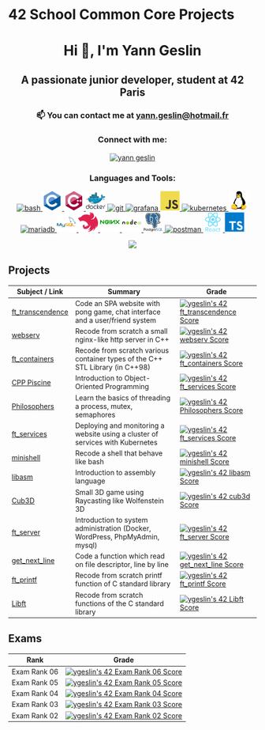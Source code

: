 # 42 School Common Core Projects

<h1 align="center">Hi 👋, I'm Yann Geslin</h1>
<h2 align="center">A passionate junior developer, student at 42 Paris</h2>

<h3 align="center"> 📫 You can contact me at
<a href="mailto:yann.geslin@hotmail.fr">
<b>yann.geslin@hotmail.fr</b>
</a>
</h3>

<h3 align="center">Connect with me:</h3>
<p align="center">
<a href="https://linkedin.com/in/yann geslin" target="blank"><img align="center" src="https://raw.githubusercontent.com/rahuldkjain/github-profile-readme-generator/master/src/images/icons/Social/linked-in-alt.svg" alt="yann geslin" height="30" width="40" /></a>
</p>

<h3 align="center"><b>Languages and Tools:</b></h3>
<p align="center"> <a href="https://www.gnu.org/software/bash/" target="_blank" rel="noreferrer"> <img src="https://www.vectorlogo.zone/logos/gnu_bash/gnu_bash-icon.svg" alt="bash" width="40" height="40"/> </a> <a href="https://www.cprogramming.com/" target="_blank" rel="noreferrer"> <img src="https://raw.githubusercontent.com/devicons/devicon/master/icons/c/c-original.svg" alt="c" width="40" height="40"/> </a> <a href="https://www.w3schools.com/cpp/" target="_blank" rel="noreferrer"> <img src="https://raw.githubusercontent.com/devicons/devicon/master/icons/cplusplus/cplusplus-original.svg" alt="cplusplus" width="40" height="40"/> </a> <a href="https://www.docker.com/" target="_blank" rel="noreferrer"> <img src="https://raw.githubusercontent.com/devicons/devicon/master/icons/docker/docker-original-wordmark.svg" alt="docker" width="40" height="40"/> </a> <a href="https://git-scm.com/" target="_blank" rel="noreferrer"> <img src="https://www.vectorlogo.zone/logos/git-scm/git-scm-icon.svg" alt="git" width="40" height="40"/> </a> <a href="https://grafana.com" target="_blank" rel="noreferrer"> <img src="https://www.vectorlogo.zone/logos/grafana/grafana-icon.svg" alt="grafana" width="40" height="40"/> </a> <a href="https://developer.mozilla.org/en-US/docs/Web/JavaScript" target="_blank" rel="noreferrer"> <img src="https://raw.githubusercontent.com/devicons/devicon/master/icons/javascript/javascript-original.svg" alt="javascript" width="40" height="40"/> </a> <a href="https://kubernetes.io" target="_blank" rel="noreferrer"> <img src="https://www.vectorlogo.zone/logos/kubernetes/kubernetes-icon.svg" alt="kubernetes" width="40" height="40"/> </a> <a href="https://www.linux.org/" target="_blank" rel="noreferrer"> <img src="https://raw.githubusercontent.com/devicons/devicon/master/icons/linux/linux-original.svg" alt="linux" width="40" height="40"/> </a> <a href="https://mariadb.org/" target="_blank" rel="noreferrer"> <img src="https://www.vectorlogo.zone/logos/mariadb/mariadb-icon.svg" alt="mariadb" width="40" height="40"/> </a> <a href="https://www.mysql.com/" target="_blank" rel="noreferrer"> <img src="https://raw.githubusercontent.com/devicons/devicon/master/icons/mysql/mysql-original-wordmark.svg" alt="mysql" width="40" height="40"/> </a> <a href="https://nestjs.com/" target="_blank" rel="noreferrer"> <img src="https://raw.githubusercontent.com/devicons/devicon/master/icons/nestjs/nestjs-plain.svg" alt="nestjs" width="40" height="40"/> </a> <a href="https://www.nginx.com" target="_blank" rel="noreferrer"> <img src="https://raw.githubusercontent.com/devicons/devicon/master/icons/nginx/nginx-original.svg" alt="nginx" width="40" height="40"/> </a> <a href="https://nodejs.org" target="_blank" rel="noreferrer"> <img src="https://raw.githubusercontent.com/devicons/devicon/master/icons/nodejs/nodejs-original-wordmark.svg" alt="nodejs" width="40" height="40"/> </a> <a href="https://www.postgresql.org" target="_blank" rel="noreferrer"> <img src="https://raw.githubusercontent.com/devicons/devicon/master/icons/postgresql/postgresql-original-wordmark.svg" alt="postgresql" width="40" height="40"/> </a> <a href="https://postman.com" target="_blank" rel="noreferrer"> <img src="https://www.vectorlogo.zone/logos/getpostman/getpostman-icon.svg" alt="postman" width="40" height="40"/> </a> <a href="https://reactjs.org/" target="_blank" rel="noreferrer"> <img src="https://raw.githubusercontent.com/devicons/devicon/master/icons/react/react-original-wordmark.svg" alt="react" width="40" height="40"/> </a> <a href="https://www.typescriptlang.org/" target="_blank" rel="noreferrer"> <img src="https://raw.githubusercontent.com/devicons/devicon/master/icons/typescript/typescript-original.svg" alt="typescript" width="40" height="40"/> </a> </p>


<p align="center">
<img src=" https://badge42.vercel.app/api/v2/cl4ea7rmx001109l4ki6wpjy8/stats?cursusId=21&coalitionId=12 ">
</p>

## **Projects**

|Subject / Link|Summary|Grade   |
|-------|-------|--------|
| [ft_transcendence](ft_transcendence) | Code an SPA website with pong game, chat interface and a user/friend system  | [![ygeslin's 42 ft_transcendence Score](https://badge42.vercel.app/api/v2/cl4ea7rmx001109l4ki6wpjy8/project/2507800)](https://github.com/JaeSeoKim/badge42)|
| [webserv](webserv) | Recode from scratch a small nginx-like http server in C++ | [![ygeslin's 42 webserv Score](https://badge42.vercel.app/api/v2/cl4ea7rmx001109l4ki6wpjy8/project/2314033)](https://github.com/JaeSeoKim/badge42) |
|[ft_containers](ft_containers) | Recode from scratch various container types of the C++ STL Library (in C++98) | [![ygeslin's 42 ft_containers Score](https://badge42.vercel.app/api/v2/cl4ea7rmx001109l4ki6wpjy8/project/2329827)](https://github.com/JaeSeoKim/badge42) |
| [CPP Piscine](cpp) | Introduction to Object-Oriented Programming | [![ygeslin's 42 ft_services Score](https://badge42.vercel.app/api/v2/cl4ea7rmx001109l4ki6wpjy8/project/2024109)](https://github.com/JaeSeoKim/badge42) |
| [Philosophers](Philosophers) | Learn the basics of threading a process, mutex, semaphores | [![ygeslin's 42 Philosophers Score](https://badge42.vercel.app/api/v2/cl4ea7rmx001109l4ki6wpjy8/project/2160926)](https://github.com/JaeSeoKim/badge42) |
| [ft_services](ft_services) | Deploying and monitoring a website using a cluster of services with Kubernetes | [![ygeslin's 42 ft_services Score](https://badge42.vercel.app/api/v2/cl4ea7rmx001109l4ki6wpjy8/project/2024109)](https://github.com/JaeSeoKim/badge42) |
| [minishell](Minishell) | Recode a shell that behave like bash | [![ygeslin's 42 minishell Score](https://badge42.vercel.app/api/v2/cl4ea7rmx001109l4ki6wpjy8/project/2024111)](https://github.com/JaeSeoKim/badge42) |
| [libasm](libasm) | Introduction to assembly language | [![ygeslin's 42 libasm Score](https://badge42.vercel.app/api/v2/cl4ea7rmx001109l4ki6wpjy8/project/2024108)](https://github.com/JaeSeoKim/badge42) |
| [Cub3D](cub3d) | Small 3D game using Raycasting like Wolfenstein 3D | [![ygeslin's 42 cub3d Score](https://badge42.vercel.app/api/v2/cl4ea7rmx001109l4ki6wpjy8/project/1864381)](https://github.com/JaeSeoKim/badge42)|
| [ft_server](ft_server) | Introduction to system administration (Docker, WordPress, PhpMyAdmin, mysql) | [![ygeslin's 42 ft_server Score](https://badge42.vercel.app/api/v2/cl4ea7rmx001109l4ki6wpjy8/project/1864374)](https://github.com/JaeSeoKim/badge42) |
| [get_next_line](Get_next_line) | Code a function which read on file descriptor, line by line | [![ygeslin's 42 get_next_line Score](https://badge42.vercel.app/api/v2/cl4ea7rmx001109l4ki6wpjy8/project/1627531)](https://github.com/JaeSeoKim/badge42) |
| [ft_printf](ft_printf) | Recode from scratch printf function of C standard library | [![ygeslin's 42 ft_printf Score](https://badge42.vercel.app/api/v2/cl4ea7rmx001109l4ki6wpjy8/project/1605181)](https://github.com/JaeSeoKim/badge42)
| [Libft](libft) | Recode from scratch functions of the C standard library | [![ygeslin's 42 Libft Score](https://badge42.vercel.app/api/v2/cl4ea7rmx001109l4ki6wpjy8/project/1585123)](https://github.com/JaeSeoKim/badge42)|


## **Exams**
|Rank		|Grade   |
|-------|--------|
| Exam Rank 06 | [![ygeslin's 42 Exam Rank 06 Score](https://badge42.vercel.app/api/v2/cl4ea7rmx001109l4ki6wpjy8/project/2507799)](https://github.com/JaeSeoKim/badge42) |
| Exam Rank 05 | [![ygeslin's 42 Exam Rank 05 Score](https://badge42.vercel.app/api/v2/cl4ea7rmx001109l4ki6wpjy8/project/2329828)](https://github.com/JaeSeoKim/badge42) |
| Exam Rank 04 | [![ygeslin's 42 Exam Rank 04 Score](https://badge42.vercel.app/api/v2/cl4ea7rmx001109l4ki6wpjy8/project/2201147)](https://github.com/JaeSeoKim/badge42) |
| Exam Rank 03 | [![ygeslin's 42 Exam Rank 03 Score](https://badge42.vercel.app/api/v2/cl4ea7rmx001109l4ki6wpjy8/project/2074295)](https://github.com/JaeSeoKim/badge42) |
| Exam Rank 02 | [![ygeslin's 42 Exam Rank 02 Score](https://badge42.vercel.app/api/v2/cl4ea7rmx001109l4ki6wpjy8/project/1864377)](https://github.com/JaeSeoKim/badge42) |